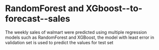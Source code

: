 # RandomForest and XGboost--to-forecast--sales
The weekly sales of walmart were predicted using multiple regression models such as RandomForest and XGBoost, the model with least error in validation set is used to predict the values for test set
